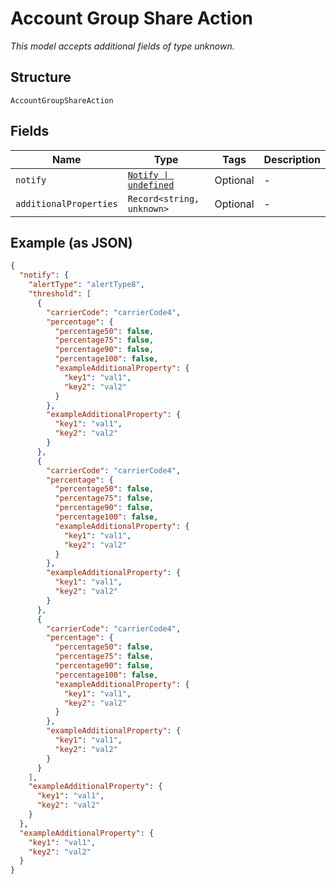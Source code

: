 
# Account Group Share Action

*This model accepts additional fields of type unknown.*

## Structure

`AccountGroupShareAction`

## Fields

| Name | Type | Tags | Description |
|  --- | --- | --- | --- |
| `notify` | [`Notify \| undefined`](../../doc/models/notify.md) | Optional | - |
| `additionalProperties` | `Record<string, unknown>` | Optional | - |

## Example (as JSON)

```json
{
  "notify": {
    "alertType": "alertType8",
    "threshold": [
      {
        "carrierCode": "carrierCode4",
        "percentage": {
          "percentage50": false,
          "percentage75": false,
          "percentage90": false,
          "percentage100": false,
          "exampleAdditionalProperty": {
            "key1": "val1",
            "key2": "val2"
          }
        },
        "exampleAdditionalProperty": {
          "key1": "val1",
          "key2": "val2"
        }
      },
      {
        "carrierCode": "carrierCode4",
        "percentage": {
          "percentage50": false,
          "percentage75": false,
          "percentage90": false,
          "percentage100": false,
          "exampleAdditionalProperty": {
            "key1": "val1",
            "key2": "val2"
          }
        },
        "exampleAdditionalProperty": {
          "key1": "val1",
          "key2": "val2"
        }
      },
      {
        "carrierCode": "carrierCode4",
        "percentage": {
          "percentage50": false,
          "percentage75": false,
          "percentage90": false,
          "percentage100": false,
          "exampleAdditionalProperty": {
            "key1": "val1",
            "key2": "val2"
          }
        },
        "exampleAdditionalProperty": {
          "key1": "val1",
          "key2": "val2"
        }
      }
    ],
    "exampleAdditionalProperty": {
      "key1": "val1",
      "key2": "val2"
    }
  },
  "exampleAdditionalProperty": {
    "key1": "val1",
    "key2": "val2"
  }
}
```

